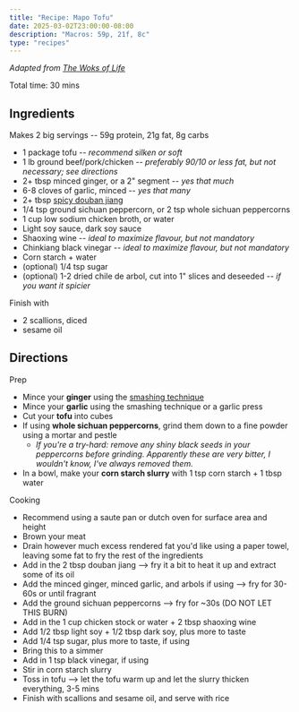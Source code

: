 ```yaml
---
title: "Recipe: Mapo Tofu"
date: 2025-03-02T23:00:00-08:00
description: "Macros: 59p, 21f, 8c"
type: "recipes"
---
```


_Adapted from <a target="_blank" href="https://thewoksoflife.com/ma-po-tofu-real-deal/">The Woks of Life</a>_

Total time: 30 mins

## Ingredients
Makes 2 big servings -- 59g protein, 21g fat, 8g carbs
* 1 package tofu -- _recommend silken or soft_
* 1 lb ground beef/pork/chicken -- _preferably 90/10 or less fat, but not necessary; see directions_
* 2+ tbsp minced ginger, or a 2" segment -- _yes that much_
* 6-8 cloves of garlic, minced -- _yes that many_
* 2+ tbsp <a target="_blank" href="https://usa.lkk.com/en/products/chili-bean-sauce">spicy douban jiang</a>
* 1/4 tsp ground sichuan peppercorn, or 2 tsp whole sichuan peppercorns
* 1 cup low sodium chicken broth, or water
* Light soy sauce, dark soy sauce
* Shaoxing wine -- _ideal to maximize flavour, but not mandatory_ 
* Chinkiang black vinegar -- _ideal to maximize flavour, but not mandatory_ 
* Corn starch + water
* (optional) 1/4 tsp sugar
* (optional) 1-2 dried chile de arbol, cut into 1" slices and deseeded -- _if you want it spicier_

Finish with
* 2 scallions, diced
* sesame oil

## Directions
Prep
* Mince your **ginger** using the <a target="_blank" href="https://youtu.be/KRrsifp2FpA?si=-cgzVLiQ5_zQ33NX&t=150">smashing technique</a>
* Mince your **garlic** using the smashing technique or a garlic press
* Cut your **tofu** into cubes
* If using **whole sichuan peppercorns**, grind them down to a fine powder using a mortar and pestle
    * _If you're a try-hard: remove any shiny black seeds in your peppercorns before grinding. Apparently these are very bitter, I wouldn't know, I've always removed them._
* In a bowl, make your **corn starch slurry** with 1 tsp corn starch + 1 tbsp water

Cooking
* Recommend using a saute pan or dutch oven for surface area and height
* Brown your meat
* Drain however much excess rendered fat you'd like using a paper towel, leaving some fat to fry the rest of the ingredients
* Add in the 2 tbsp douban jiang --> fry it a bit to heat it up and extract some of its oil
* Add the minced ginger, minced garlic, and arbols if using --> fry for 30-60s or until fragrant
* Add the ground sichuan peppercorns --> fry for ~30s (DO NOT LET THIS BURN)
* Add in the 1 cup chicken stock or water + 2 tbsp shaoxing wine
* Add 1/2 tbsp light soy + 1/2 tbsp dark soy, plus more to taste
* Add 1/4 tsp sugar, plus more to taste, if using
* Bring this to a simmer
* Add in 1 tsp black vinegar, if using
* Stir in corn starch slurry
* Toss in tofu --> let the tofu warm up and let the slurry thicken everything, 3-5 mins
* Finish with scallions and sesame oil, and serve with rice
